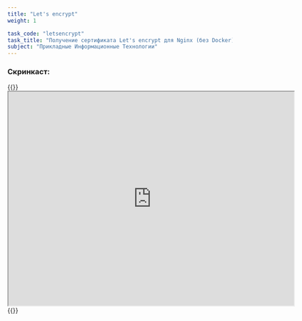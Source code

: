 ```yaml
---
title: "Let's encrypt"
weight: 1

task_code: "letsencrypt"
task_title: "Получение сертификата Let's encrypt для Nginx (без Docker)"
subject: "Прикладные Информационные Технологии"
---
```


  
### Скринкаст:
{{<htmlization>}}
    <iframe src="https://drive.google.com/file/d/1ePjnelykiTtIgfJk3pPqim4C8Xd6Gm88/preview" width="640" height="480" allow="autoplay"></iframe>
{{</htmlization>}}